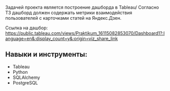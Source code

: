 Задачей проекта является построение дашборда в Tableau/
Согласно ТЗ дашборд должен содержать метрики взаимодействия пользователей с карточками статей на Яндекс.Дзен.

Ссылка на дашбор: https://public.tableau.com/views/Praktikum_16115082853070/Dashboard1?:language=en&:display_count=y&:origin=viz_share_link

## Навыки и инструменты:

- Tableau
- Python
- SQLAlchemy
- PostgreSQL


